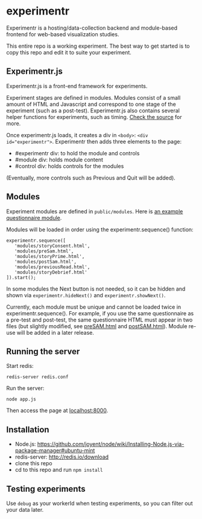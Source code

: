 experimentr
========

Experimentr is a hosting/data-collection backend and module-based frontend for web-based visualization studies. 

This entire repo is a working experiment. The best way to get started is to copy this repo and edit it to suite your experiment.

Experimentr.js
-------

Experimentr.js is a front-end framework for experiments.

Experiment stages are defined in modules. 
Modules consist of a small amount of HTML and Javascript and correspond to one stage of the experiment (such as a post-test). 
Experimentr.js also contains several helper functions for experiments, such as timing. 
[Check the source](https://github.com/codementum/experimentr/blob/master/public/experimentr.js) for more.

Once experimentr.js loads, it creates a div in `<body>`: `<div id="experimentr">`. 
Experimentr then adds three elements to the page: 

- #experimentr div: to hold the module and controls
- #module div: holds module content
- #control div: holds controls for the modules

(Eventually, more controls such as Previous and Quit will be added).

Modules
-------
Experiment modules are defined in `public/modules`. 
Here is [an example questionnaire module](https://github.com/codementum/experimentr/blob/master/public/modules/postSam.html).

Modules will be loaded in order using the experimentr.sequence() function:

    experimentr.sequence([
       'modules/storyConsent.html', 
       'modules/preSam.html', 
       'modules/storyPrime.html', 
       'modules/postSam.html', 
       'modules/previousRead.html', 
       'modules/storyDebrief.html'
    ]).start(); 


In some modules the Next button is not needed, so it can be hidden and shown via `experimentr.hideNext()` and `experimentr.showNext()`.

Currently, each module must be unique and cannot be loaded twice in experimentr.sequence(). 
For example, if you use the same questionnaire as a pre-test and post-test, the same questionnaire HTML must appear in two files (but slightly modified, see [preSAM.html](https://github.com/codementum/experimentr/blob/master/public/modules/preSam.html) and [postSAM.html](https://github.com/codementum/experimentr/blob/master/public/modules/postSam.html)).
Module re-use will be added in a later release.

Running the server
--------

Start redis: 

    redis-server redis.conf

Run the server:

    node app.js

Then access the page at [localhost:8000](http://localhost:8000).

Installation
-------

- Node.js: https://github.com/joyent/node/wiki/Installing-Node.js-via-package-manager#ubuntu-mint
- redis-server: http://redis.io/download
- clone this repo
- cd to this repo and run `npm install`

Testing experiments
-------

Use `debug` as your workerId when testing experiments, so you can filter out your data later.
